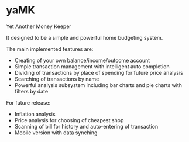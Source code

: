 yaMK
====

Yet Another Money Keeper

It designed to be a simple and powerful home budgeting system.

The main implemented features are:
  * Creating of your own balance/income/outcome account
  * Simple transaction management with intelligent auto completion
  * Dividing of transactions by place of spending for future price analysis 
  * Searching of transactions by name
  * Powerful analysis subsystem including bar charts and pie charts with filters by date
  
For future release:
  * Inflation analysis 
  * Price analysis for choosing of cheapest shop
  * Scanning of bill for history and auto-entering of transaction
  * Mobile version with data synching
